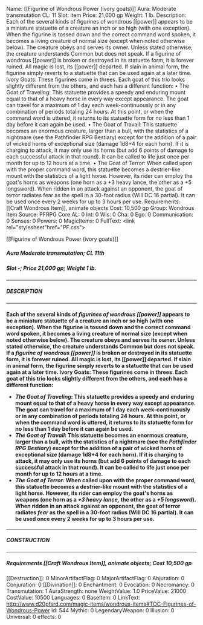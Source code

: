 Name: [[Figurine of Wondrous Power (ivory goats)]]
Aura: Moderate transmutation
CL: 11
Slot: item
Price: 21,000 gp
Weight: 1 lb.
Description: Each of the several kinds of figurines of wondrous [[power]] appears to be a miniature statuette of a creature an inch or so high (with one exception). When the figurine is tossed down and the correct command word spoken, it becomes a living creature of normal size (except when noted otherwise below). The creature obeys and serves its owner. Unless stated otherwise, the creature understands Common but does not speak. If a figurine of wondrous [[power]] is broken or destroyed in its statuette form, it is forever ruined. All magic is lost, its [[power]] departed. If slain in animal form, the figurine simply reverts to a statuette that can be used again at a later time. Ivory Goats: These figurines come in threes. Each goat of this trio looks slightly different from the others, and each has a different function: • The Goat of Traveling: This statuette provides a speedy and enduring mount equal to that of a heavy horse in every way except appearance. The goat can travel for a maximum of 1 day each week-continuously or in any combination of periods totaling 24 hours. At this point, or when the command word is uttered, it returns to its statuette form for no less than 1 day before it can again be used. • The Goat of Travail: This statuette becomes an enormous creature, larger than a bull, with the statistics of a nightmare (see the Pathfinder RPG Bestiary) except for the addition of a pair of wicked horns of exceptional size (damage 1d8+4 for each horn). If it is charging to attack, it may only use its horns (but add 6 points of damage to each successful attack in that round). It can be called to life just once per month for up to 12 hours at a time. • The Goat of Terror: When called upon with the proper command word, this statuette becomes a destrier-like mount with the statistics of a light horse. However, its rider can employ the goat's horns as weapons (one horn as a +3 heavy lance, the other as a +5 longsword). When ridden in an attack against an opponent, the goat of terror radiates fear as the spell in a 30-foot radius (Will DC 16 partial). It can be used once every 2 weeks for up to 3 hours per use.
Requirements: [[Craft Wondrous Item]], animate objects
Cost: 10,500 gp
Group: Wondrous Item
Source: PFRPG Core
AL: 0
Int: 0
Wis: 0
Cha: 0
Ego: 0
Communication: 0
Senses: 0
Powers: 0
MagicItems: 0
FullText: <link rel="stylesheet"href="PF.css"><div class="heading"><p class="alignleft">[[Figurine of Wondrous Power (ivory goats)]]</p><div style="clear: both;"></div></div><div><h5><b>Aura </b>Moderate transmutation; <b>CL </b>11th</h5><h5><b>Slot </b>-; <b>Price </b>21,000 gp; <b>Weight </b>1 lb.</h5></div><hr/><div><h5><b>DESCRIPTION</b></h5></div><hr/><div><h4><p>Each of the several kinds of <i>figurines of wondrous [[power]]</i> appears to be a miniature statuette of a creature an inch or so high (with one exception). When the figurine is tossed down and the correct command word spoken, it becomes a living creature of normal size (except when noted otherwise below). The creature obeys and serves its owner. Unless stated otherwise, the creature understands Common but does not speak. If a <i>figurine of wondrous [[power]]</i> is broken or destroyed in its statuette form, it is forever ruined. All magic is lost, its [[power]] departed. If slain in animal form, the figurine simply reverts to a statuette that can be used again at a later time. <b>Ivory Goats</b>: These figurines come in threes. Each goat of this trio looks slightly different from the others, and each has a different function: <ul><li> <i>The Goat of Traveling</i>: This statuette provides a speedy and enduring mount equal to that of a heavy horse in every way except appearance. The goat can travel for a maximum of 1 day each week-continuously or in any combination of periods totaling 24 hours. At this point, or when the command word is uttered, it returns to its statuette form for no less than 1 day before it can again be used. <li> <i>The Goat of Travail</i>: This statuette becomes an enormous creature, larger than a bull, with the statistics of a nightmare (see the <i>Pathfinder RPG Bestiary</i>) except for the addition of a pair of wicked horns of exceptional size (damage 1d8+4 for each horn). If it is charging to attack, it may only use its horns (but add 6 points of damage to each successful attack in that round). It can be called to life just once per month for up to 12 hours at a time. <li> <i>The Goat of Terror</i>: When called upon with the proper command word, this statuette becomes a destrier-like mount with the statistics of a light horse. However, its rider can employ the goat's horns as weapons (one horn as a <i>+3 heavy lance,</i> the other as a <i>+5 longsword</i>). When ridden in an attack against an opponent, the goat of terror radiates <i>fear</i> as the spell in a 30-foot radius (Will DC 16 partial). It can be used once every 2 weeks for up to 3 hours per use.</ul></p></h4></div><hr/><div><h5><b>CONSTRUCTION</b></h5></div><hr/><div><h5><b>Requirements </b>[[Craft Wondrous Item]], <i>animate objects</i>; <b>Cost </b>10,500 gp</h5></div>
[[Destruction]]: 0
MinorArtifactFlag: 0
MajorArtifactFlag: 0
Abjuration: 0
Conjuration: 0
[[Divination]]: 0
Enchantment: 0
Evocation: 0
Necromancy: 0
Transmutation: 1
AuraStrength: none
WeightValue: 1.0
PriceValue: 21000
CostValue: 10500
Languages: 0
BaseItem: 0
LinkText: http://www.d20pfsrd.com/magic-items/wondrous-items#TOC-Figurines-of-Wondrous-Power
id: 544
Mythic: 0
LegendaryWeapon: 0
Illusion: 0
Universal: 0
effects: 0
